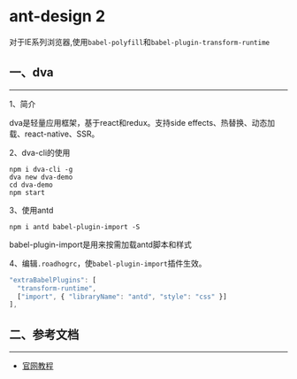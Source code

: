 <!-- 2017/8/2  -->

# ant-design 2

对于IE系列浏览器,使用`babel-polyfill`和`babel-plugin-transform-runtime`

## 一、dva

---

1、简介

dva是轻量应用框架，基于react和redux。支持side effects、热替换、动态加载、react-native、SSR。

2、dva-cli的使用

```shell
npm i dva-cli -g
dva new dva-demo
cd dva-demo
npm start
```

3、使用antd

```shell
npm i antd babel-plugin-import -S
```

babel-plugin-import是用来按需加载antd脚本和样式

4、编辑`.roadhogrc`，使`babel-plugin-import`插件生效。

```js
"extraBabelPlugins": [
  "transform-runtime",
  ["import", { "libraryName": "antd", "style": "css" }]
],
```

## 二、参考文档

---

- [官网教程](https://ant.design/docs/spec/colors-cn)
